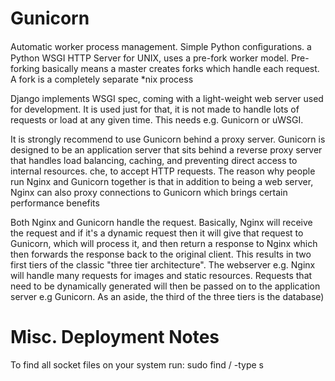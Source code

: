 
Gunicorn
========
Automatic worker process management. Simple Python conﬁgurations.
a Python WSGI HTTP Server for UNIX, uses a pre-fork worker model. Pre-forking basically means a master creates forks which handle each request. A fork is a completely separate *nix process

Django implements WSGI spec, coming with a light-weight web server used for development.
It is used just for that, it is not made to handle lots of requests or load at any given time.
This needs e.g. Gunicorn or uWSGI.

It is strongly recommend to use Gunicorn behind a proxy server.
Gunicorn is designed to be an application server that sits behind a reverse proxy server that handles load balancing, caching, and preventing direct access to internal resources.    che, to accept HTTP requests.
The reason why people run Nginx and Gunicorn together is that in addition to being a web server,
Nginx can also proxy connections to Gunicorn which brings certain performance benefits

Both Nginx and Gunicorn handle the request. Basically, Nginx will receive the request and if it's a dynamic request then it will give that request to Gunicorn, which will process it, and then return a response to Nginx which then forwards the response back to the original client.
This results in two first tiers of the classic "three tier architecture". The webserver e.g. Nginx will handle many requests for images and static resources. Requests that need to be dynamically generated will then be passed on to the application server e.g Gunicorn. As an aside, the third of the three tiers is the database)




Misc. Deployment Notes
======================

To find all socket files on your system run:
sudo find / -type s


